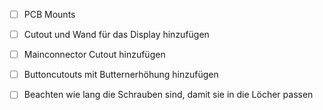 - [ ] PCB Mounts
- [ ] Cutout und Wand für das Display hinzufügen
- [ ] Mainconnector Cutout hinzufügen
- [ ] Buttoncutouts mit Butternerhöhung hinzufügen
- [ ] Beachten wie lang die Schrauben sind, damit sie in die Löcher passen

